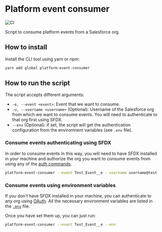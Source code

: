 # Platform event consumer
![CI](https://github.com/davilag/platform-event-consumer/workflows/CI/badge.svg)

Script to consume platform events from a Salesforce org.

## How to install
Install the CLI tool using yarn or npm:
```sh
yarn add global platform-event-consumer
```

## How to run the script
The script accepts different arguments:

- `-e, --event <event>`: Event that we want to consume.
- `-u, --username <username>` (Optional): Username of the Salesforce org from which we want to consume events. You will need to authenticate to that org first using SFDX.
- `--env` (Optional): if set, the script will get the authentication configuration from the enviromnent variables (see `.env` file).

### Consume events authenticating using SFDX
In order to consume events in this way, you will need to have SFDX installed in your machine and authorize the org you want to consume events from using any of the [auth commands](https://developer.salesforce.com/docs/atlas.en-us.sfdx_cli_reference.meta/sfdx_cli_reference/cli_reference_force_auth.htm).

```sh
platform-event-consumer --event Test_Event__e --username username@test.com
```

### Consume events using environment variables
If you don't have SFDX installed in your machine, you can authenticate to any org using [OAuth](https://help.salesforce.com/articleView?id=remoteaccess_oauth_username_password_flow.htm&type=5). All the necessary environment variables are listed in the [`.env`](https://github.com/davilag/platform-event-consumer/blob/master/.env) file.

Once you have set them up, you can just run:
```sh
platform-event-consumer --event Test_Event__e --env
```